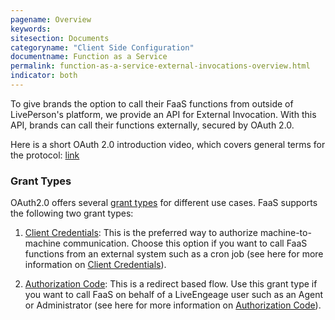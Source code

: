 ```yaml
---
pagename: Overview
keywords:
sitesection: Documents
categoryname: "Client Side Configuration"
documentname: Function as a Service
permalink: function-as-a-service-external-invocations-overview.html
indicator: both
---
```


To give brands the option to call their FaaS functions from outside of LivePerson's platform, we provide an API for External Invocation. With this API, brands can call their functions externally, secured by OAuth 2.0.

Here is a short OAuth 2.0 introduction video, which covers general terms for the protocol: [link](https://www.youtube.com/watch?v=CPbvxxslDTU)

### Grant Types

OAuth2.0 offers several [grant types](https://oauth.net/2/grant-types/) for different use cases. FaaS supports the following two grant types:

1. [Client Credentials](function-as-a-service-external-invocations-client-credentials.html): This is the preferred way to authorize machine-to-machine communication. Choose this option if you want to call FaaS functions from an external system such as a cron job (see here for more information on [Client Credentials](https://oauth.net/2/grant-types/client-credentials/)).

2. [Authorization Code](function-as-a-service-external-invocations-authorization-code.html): This is a redirect based flow. Use this grant type if you want to call FaaS on behalf of a LiveEngeage user such as an Agent or Administrator (see here for more information on [Authorization Code](https://oauth.net/2/grant-types/authorization-code/)).
